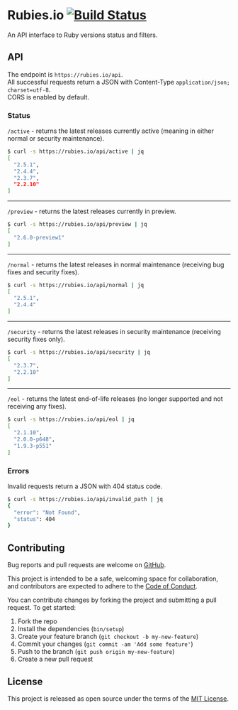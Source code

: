 # Rubies.io [![Build Status](https://travis-ci.org/epistrephein/rubies.svg?branch=master)](https://travis-ci.org/epistrephein/rubies)

An API interface to Ruby versions status and filters.

## API

The endpoint is `https://rubies.io/api`.  
All successful requests return a JSON with Content-Type `application/json; charset=utf-8`.  
CORS is enabled by default.

### Status

`/active` - returns the latest releases currently active (meaning in either normal or security maintenance).

```bash
$ curl -s https://rubies.io/api/active | jq
[
  "2.5.1",
  "2.4.4",
  "2.3.7",
  "2.2.10"
]
```

---

`/preview` - returns the latest releases currently in preview.

```bash
$ curl -s https://rubies.io/api/preview | jq
[
  "2.6.0-preview1"
]
```

---

`/normal` - returns the latest releases in normal maintenance (receiving bug fixes and security fixes).

```bash
$ curl -s https://rubies.io/api/normal | jq
[
  "2.5.1",
  "2.4.4"
]
```

---

`/security` - returns the latest releases in security maintenance (receiving security fixes only).

```bash
$ curl -s https://rubies.io/api/security | jq
[
  "2.3.7",
  "2.2.10"
]
```

---

`/eol` - returns the latest end-of-life releases (no longer supported and not receiving any fixes).

```bash
$ curl -s https://rubies.io/api/eol | jq
[
  "2.1.10",
  "2.0.0-p648",
  "1.9.3-p551"
]
```

### Errors

Invalid requests return a JSON with 404 status code.

```bash
$ curl -s https://rubies.io/api/invalid_path | jq
{
  "error": "Not Found",
  "status": 404
}
```

## Contributing

Bug reports and pull requests are welcome on [GitHub](https://github.com/epistrephein/rubies).

This project is intended to be a safe, welcoming space for collaboration,
and contributors are expected to adhere to the [Code of Conduct](https://github.com/epistrephein/rubies/blob/master/CODE_OF_CONDUCT.md).

You can contribute changes by forking the project and submitting a pull request. To get started:

1. Fork the repo
2. Install the dependencies (`bin/setup`)
3. Create your feature branch (`git checkout -b my-new-feature`)
4. Commit your changes (`git commit -am 'Add some feature'`)
5. Push to the branch (`git push origin my-new-feature`)
6. Create a new pull request

## License

This project is released as open source under the terms of the [MIT License](https://github.com/epistrephein/rubies/blob/master/LICENSE).
